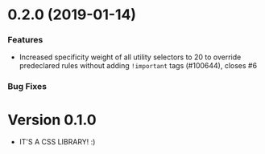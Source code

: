 # 0.2.0 (2019-01-14)
### Features
- Increased specificity weight of all utility selectors to 20 to override predeclared rules without adding `!important` tags (#100644), closes #6

### Bug Fixes

# Version 0.1.0

- IT'S A CSS LIBRARY! :)
